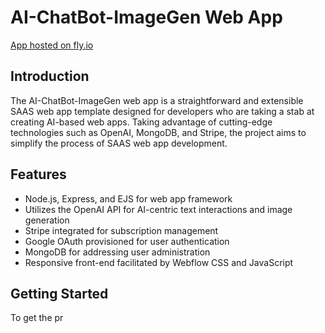 # AI-ChatBot-ImageGen Web App

[App hosted on fly.io](https://nolimitgpt.fly.dev/)

## Introduction

The AI-ChatBot-ImageGen web app is a straightforward and extensible SAAS web app template designed for developers who are taking a stab at creating AI-based web apps. Taking advantage of cutting-edge technologies such as OpenAI, MongoDB, and Stripe, the project aims to simplify the process of SAAS web app development.

## Features

- Node.js, Express, and EJS for web app framework
- Utilizes the OpenAI API for AI-centric text interactions and image generation
- Stripe integrated for subscription management
- Google OAuth provisioned for user authentication
- MongoDB for addressing user administration
- Responsive front-end facilitated by Webflow CSS and JavaScript

## Getting Started

To get the pr
